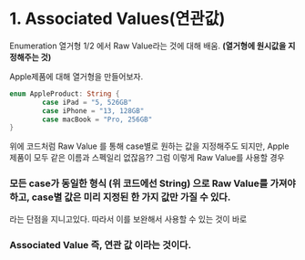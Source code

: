 
# 1. Associated Values(연관값)

Enumeration 열거형 1/2 에서 Raw Value라는 것에 대해 배움. **(열거형에 원시값을 지정해주는 것)**

Apple제품에 대해 열거형을 만들어보자.

```swift
enum AppleProduct: String {
		case iPad = "5, 526GB"
		case iPhone = "13, 128GB"
		case macBook = "Pro, 256GB"
}
```

위에 코드처럼 Raw Value 를 통해 case별로 원하는 값을 지정해주도 되지만,  Apple 제품이 모두 같은 이름과 스펙일리 없잖음?? 그럼 이렇게 Raw Value를 사용할 경우

### 모든 case가 동일한 형식 (위 코드에선 String) 으로 Raw Value를 가져야 하고, case별 값은 미리 지정된 한 가지 값만 가질 수 있다.

라는 단점을 지니고있다.  따라서 이를 보완해서 사용할 수 있는 것이 바로 

### Associated Value 즉, 연관 값 이라는 것이다.

</br>
